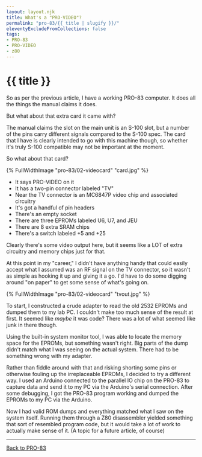```yaml
---
layout: layout.njk
title: What's a "PRO-VIDEO"?
permalink: "pro-83/{{ title | slugify }}/"
eleventyExcludeFromCollections: false
tags:
- PRO-83
- PRO-VIDEO
- z80
---
```

# {{ title }}

So as per the previous article, I have a working PRO-83 computer.
It does all the things the manual claims it does.

But what about that extra card it came with?

The manual claims the slot on the main unit is an S-100 slot, but a number of the pins carry different signals compared to the S-100 spec.
The card that I have is clearly intended to go with this machine though, so whether it's truly S-100 compatible may not be important at the moment.

So what about that card?

{% FullWidthImage "pro-83/02-videocard" "card.jpg" %}

- It says PRO-VIDEO on it
- It has a two-pin connector labeled "TV"
- Near the TV connector is an MC6847P video chip and associated circuitry
- It's got a handful of pin headers
- There's an empty socket
- There are three EPROMs labeled U6, U7, and JEU
- There are 8 extra SRAM chips
- There's a switch labeled +5 and +25

Clearly there's some video output here, but it seems like a LOT of extra circuitry and memory chips just for that.

At this point in my "career," I didn't have anything handy that could easily accept what I assumed was an RF signal on the TV connector, so it wasn't as simple as hooking it up and giving it a go.
I'd have to do some digging around "on paper" to get some sense of what's going on.

{% FullWidthImage "pro-83/02-videocard" "tvout.jpg" %}

To start, I constructed a crude adapter to read the old 2532 EPROMs and dumped them to my lab PC.
I couldn't make too much sense of the result at first.
It seemed like *maybe* it was code?
There was a lot of what seemed like junk in there though.

Using the built-in system monitor tool, I was able to locate the memory space for the EPROMs, but something wasn't right.
Big parts of the dump didn't match what I was seeing on the actual system.
There had to be something wrong with my adapter.

Rather than fiddle around with that and risking shorting some pins or otherwise fouling up the irreplaceable EPROMs, I decided to try a different way.
I used an Arduino connected to the parallel IO chip on the PRO-83 to capture data and send it to my PC via the Arduino's serial connection.
After some debugging, I got the PRO-83 program working and dumped the EPROMs to my PC via the Arduino.

Now I had valid ROM dumps and everything matched what I saw on the system itself.
Running them through a Z80 disassembler yielded something that sort of resembled program code, but it would take a lot of work to actually make sense of it. (A topic for a future article, of course)

---

[Back to PRO-83](/pro-83/)
